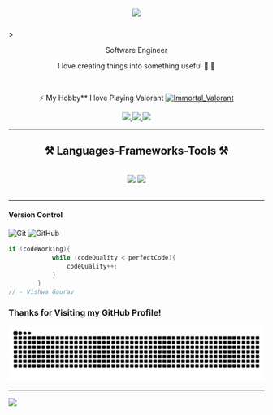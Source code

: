 <h1 align="center">
    <img src="https://readme-typing-svg.herokuapp.com?font=Fira+Code&weight=500&pause=1000&color=00E0FF&width=435&lines=Kamusta!%F0%9F%91%8B+I'm+Jelynelle+Bastasa"/> 
</h1>>
<p align="center">Software Engineer</p>

   
<p align="center">I love creating things into something useful 🚀 🚀</p>
<p align="center">
</p>


<br/>
<div align="center">
 
⚡ My Hobby** I love Playing Valorant <a href="https://emoji.gg/emoji/8262_Immortal_Valorant"><img src="https://cdn3.emoji.gg/emojis/8262_Immortal_Valorant.png" width="30px" height="30px" alt="Immortal_Valorant"></a>

 </div> 
<div align="center"> 
  <a href="mailto:jelynelle.bastasa@gmail.com">
    <img src="https://img.shields.io/badge/Gmail-333333?style=for-the-badge&logo=gmail&logoColor=red" />
  </a>
  <a href="https://linkedin.com/in/jelynelle-bastasa-software-engineer" target="_blank">
    <img src="https://img.shields.io/badge/LinkedIn-0077B5?style=for-the-badge&logo=linkedin&logoColor=white" target="_blank" />
  </a>
  <a href="https://jellyace.netlify.app" target="_blank">
     <img src="https://img.shields.io/badge/Portfolio-FF5722?style=for-the-badge&logo=todoist&logoColor=white" target="_blank" /> <!-- sqlite, safari, google-chrome are other good icon options -->
  </a>
</div>

 <hr/>
 
<h2 align="center">⚒️ Languages-Frameworks-Tools ⚒️</h2>
<br/>
<div align="center">
    <img src="https://skillicons.dev/icons?i=react,bootstrap,mui,html,css,vscode,github,figma,tailwind,git,r" />
    <img src="https://skillicons.dev/icons?i=nodejs,python,javascript,typescript,express,firebase,mongodb,c,java,nextjs,mysql,flask" /><br>
</div>

<br/>
<hr/>


#### Version Control
![Git](https://img.shields.io/badge/-Git-000?style=for-the-badge&logo=git)
![GitHub](https://img.shields.io/badge/-GitHub-000?style=for-the-badge&logo=github)


``` java
if (codeWorking){
            while (codeQuality < perfectCode){
                codeQuality++;
            }
        }
// - Vishwa Gaurav
```

### Thanks for Visiting my GitHub Profile!

<p align="center">
<img src="https://github.com/VishwaGauravIn/VishwaGauravIn/blob/output/github-contribution-grid-snake.svg">
</p>

---
[![](https://visitcount.itsvg.in/api?id=jellyyace&icon=0&color=0)](https://visitcount.itsvg.in)

<!-- Proudly created with GPRM ( https://gprm.itsvg.in ) -->
